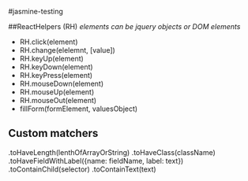 #jasmine-testing

##ReactHelpers (RH)
_elements can be jquery objects or DOM elements_

* RH.click(element) 
* RH.change(elelemnt, [value])
* RH.keyUp(element)
* RH.keyDown(element)
* RH.keyPress(element)
* RH.mouseDown(element)
* RH.mouseUp(element)
* RH.mouseOut(element)
* fillForm(formElement, valuesObject)

## Custom matchers
.toHaveLength(lenthOfArrayOrString)
.toHaveClass(className)
.toHaveFieldWithLabel({name: fieldName, label: text})
.toContainChild(selector)
.toContainText(text)

